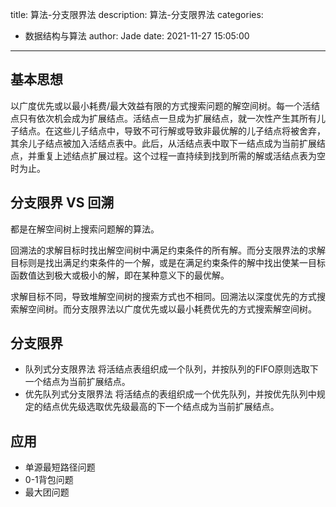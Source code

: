 title: 算法-分支限界法
description: 算法-分支限界法
categories:
  - 数据结构与算法
author: Jade
date: 2021-11-27 15:05:00
---

## 基本思想
以广度优先或以最小耗费/最大效益有限的方式搜索问题的解空间树。每一个活结点只有依次机会成为扩展结点。活结点一旦成为扩展结点，就一次性产生其所有儿子结点。在这些儿子结点中，导致不可行解或导致非最优解的儿子结点将被舍弃，其余儿子结点被加入活结点表中。此后，从活结点表中取下一结点成为当前扩展结点，并重复上述结点扩展过程。这个过程一直持续到找到所需的解或活结点表为空时为止。

## 分支限界 VS 回溯
都是在解空间树上搜索问题解的算法。

回溯法的求解目标时找出解空间树中满足约束条件的所有解。而分支限界法的求解目标则是找出满足约束条件的一个解，或是在满足约束条件的解中找出使某一目标函数值达到极大或极小的解，即在某种意义下的最优解。

求解目标不同，导致堆解空间树的搜索方式也不相同。回溯法以深度优先的方式搜索解空间树。而分支限界法以广度优先或以最小耗费优先的方式搜索解空间树。

## 分支限界
- 队列式分支限界法
将活结点表组织成一个队列，并按队列的FIFO原则选取下一个结点为当前扩展结点。
- 优先队列式分支限界法
将活结点的表组织成一个优先队列，并按优先队列中规定的结点优先级选取优先级最高的下一个结点成为当前扩展结点。

## 应用
- 单源最短路径问题
- 0-1背包问题
- 最大团问题
